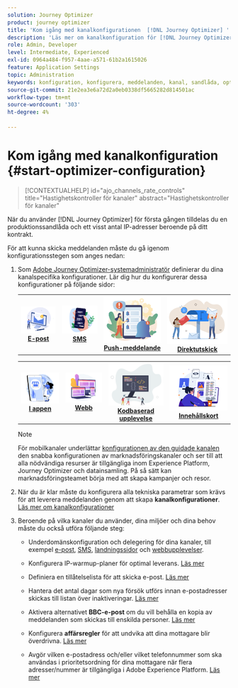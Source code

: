 ```yaml
---
solution: Journey Optimizer
product: journey optimizer
title: 'Kom igång med kanalkonfigurationen  [!DNL Journey Optimizer] '
description: 'Läs mer om kanalkonfiguration för [!DNL Journey Optimizer] '
role: Admin, Developer
level: Intermediate, Experienced
exl-id: 0964a484-f957-4aae-a571-61b2a1615026
feature: Application Settings
topic: Administration
keywords: konfiguration, konfigurera, meddelanden, kanal, sandlåda, optimerare
source-git-commit: 21e2ea3e6a72d2a0eb0338df5665282d814501ac
workflow-type: tm+mt
source-wordcount: '303'
ht-degree: 4%

---
```



# Kom igång med kanalkonfiguration {#start-optimizer-configuration}

>[!CONTEXTUALHELP]
>id="ajo_channels_rate_controls"
>title="Hastighetskontroller för kanaler"
>abstract="Hastighetskontroller för kanaler"

När du använder [!DNL Journey Optimizer] för första gången tilldelas du en produktionssandlåda och ett visst antal IP-adresser beroende på ditt kontrakt.

För att kunna skicka meddelanden måste du gå igenom konfigurationsstegen som anges nedan:

1. Som [Adobe Journey Optimizer-systemadministratör](../start/path/administrator.md) definierar du dina kanalspecifika konfigurationer. Lär dig hur du konfigurerar dessa konfigurationer på följande sidor:

   <table style="table-layout:fixed"><tr style="border: 0;">
    <td><a href="../email/get-started-email-config.md"><img alt="e-post" src="../channels/assets/do-not-localize/email.png"></a>
    <div align="center"><a href="../email/get-started-email-config.md"><strong>E-post</strong></a></div></td>
    <td><a href="../sms/sms-configuration.md"><img alt="sms" src="../channels/assets/do-not-localize/sms.png"></a>
    <div align="center"><a href="../sms/sms-configuration.md"><strong>SMS</strong></a></div></td>
    <td><a href="../push/push-configuration.md"><img alt="push" src="../channels/assets/do-not-localize/push.png"></a>
    <div align="center"><a href="../push/push-configuration.md"><strong>Push-meddelande</strong></a></div></td>
    <td><a href="../direct-mail/direct-mail-configuration.md"><img alt="direktreklam" src="../channels/assets/do-not-localize/direct-mail.jpg"></a>
    <div align="center"><a href="../direct-mail/direct-mail-configuration.md"><strong>Direktutskick</strong></a></div></td>
    </tr></table>

   <table style="table-layout:fixed"><tr style="border: 0;">
    <td><a href="../in-app/inapp-configuration.md"><img alt="i appen" src="../channels/assets/do-not-localize/inapp.jpg"></a>
    <div align="center"><a href="../in-app/inapp-configuration.md"><strong>I appen</strong></a></div></td>
    <td><a href="../web/web-configuration.md"><img alt="webb" src="../channels/assets/do-not-localize/web.jpg"></a>
    <div align="center"><a href="../web/web-configuration.md"><strong>Webb</strong></a></div></td>
    <td><a href="../code-based/code-based-configuration.md"><img alt="kodbaserad upplevelse" src="../channels/assets/do-not-localize/code.png"></a>
    <div align="center"><a href="../code-based/code-based-configuration.md"><strong>Kodbaserad upplevelse</strong></a></div></td>
    <td><a href="../content-card/content-card-configuration-prereq.md"><img alt="innehållskort" src="../channels/assets/do-not-localize/cards.png"></a>
    <div align="center"><a href="../content-card/content-card-configuration-prereq.md"><strong>Innehållskort</strong></a></div></td>
    </tr></table>

   >[!NOTE]
   >
   >För mobilkanaler underlättar [konfigurationen av den guidade kanalen](set-mobile-config.md) den snabba konfigurationen av marknadsföringskanaler och ser till att alla nödvändiga resurser är tillgängliga inom Experience Platform, Journey Optimizer och datainsamling. På så sätt kan marknadsföringsteamet börja med att skapa kampanjer och resor.

1. När du är klar måste du konfigurera alla tekniska parametrar som krävs för att leverera meddelanden genom att skapa **kanalkonfigurationer**. [Läs mer om kanalkonfigurationer](channel-surfaces.md)

1. Beroende på vilka kanaler du använder, dina miljöer och dina behov måste du också utföra följande steg:

   * Underdomänskonfiguration och delegering för dina kanaler, till exempel [e-post](about-subdomain-delegation.md), [SMS](../sms/sms-subdomains.md), [landningssidor](../landing-pages/lp-subdomains.md) och [webbupplevelser](../web/web-delegated-subdomains.md).

   * Konfigurera IP-warmup-planer för optimal leverans. [Läs mer](ip-warmup-gs.md)

   * Definiera en tillåtelselista för att skicka e-post. [Läs mer](allow-list.md)

   * Hantera det antal dagar som nya försök utförs innan e-postadresser skickas till listan över inaktiveringar. [Läs mer](manage-suppression-list.md)

   * Aktivera alternativet **BBC-e-post** om du vill behålla en kopia av meddelanden som skickas till enskilda personer. [Läs mer](archiving-support.md#enable-bcc)

   * Konfigurera **affärsregler** för att undvika att dina mottagare blir överdrivna. [Läs mer](../conflict-prioritization/rule-sets.md)

   * Avgör vilken e-postadress och/eller vilket telefonnummer som ska användas i prioritetsordning för dina mottagare när flera adresser/nummer är tillgängliga i Adobe Experience Platform. [Läs mer](primary-email-addresses.md)
